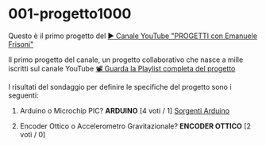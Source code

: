 # 001-progetto1000
Questo è il primo progetto del [▶ Canale YouTube "PROGETTI con Emanuele Frisoni"](https://youtube.com/c/fremsoft)

Il primo progetto del canale, un progetto collaborativo che nasce a mille iscritti sul canale YouTube 
[📽 Guarda la Playlist completa del progetto](https://www.youtube.com/watch?v=VcB0eAnL97o&list=PLxAafib4pWc7LSfuXC9RSEif6I1dyx5FP)

I risultati del sondaggio per definire le specifiche del progetto sono i seguenti:

1. Arduino o Microchip PIC? **ARDUINO** [4 voti / 1]
[Sorgenti Arduino](https://create.arduino.cc/editor/fremsoft/6501effc-6729-46f5-a2f1-0bfa0e9eb691/preview)

2. Encoder Ottico o Accelerometro Gravitazionale? **ENCODER OTTICO** [2 voti / 0]



